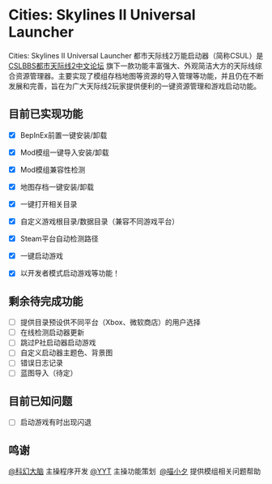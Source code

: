 # Cities: Skylines II Universal Launcher
Cities: Skylines II Universal Launcher 都市天际线2万能启动器（简称CSUL）是 [CSLBBS都市天际线2中文论坛](https://www.cslbbs.net/) 旗下一款功能丰富强大、外观简洁大方的天际线综合资源管理器。主要实现了模组存档地图等资源的导入管理等功能，并且仍在不断发展和完善，旨在为广大天际线2玩家提供便利的一键资源管理和游戏启动功能。

## 目前已实现功能
- [x] BepInEx前置一键安装/卸载
- [x] Mod模组一键导入安装/卸载
- [x] Mod模组兼容性检测
- [x] 地图存档一键安装/卸载
- [x] 一键打开相关目录
- [x] 自定义游戏根目录/数据目录（兼容不同游戏平台）
- [x] Steam平台自动检测路径
- [x] 一键启动游戏
- [x] 以开发者模式启动游戏等功能！


## 剩余待完成功能
- [ ] 提供目录预设供不同平台（Xbox、微软商店）的用户选择
- [ ] 在线检测启动器更新
- [ ] 跳过P社启动器启动游戏
- [ ] 自定义启动器主题色、背景图
- [ ] 错误日志记录
- [ ] 蓝图导入（待定）

## 目前已知问题
- [ ] 启动游戏有时出现闪退

## 鸣谢
[@科幻大脑](https://github.com/Sci-fiBrain) 主操程序开发
[@YYT](https://github.com/SuperYYT) 主操功能策划 
[@喵小夕](https://space.bilibili.com/209728596/) 提供模组相关问题帮助
